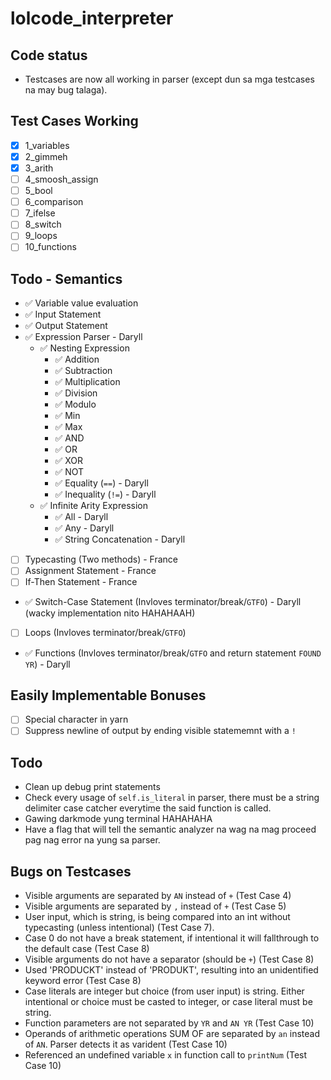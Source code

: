 # lolcode_interpreter

## Code status
- Testcases are now all working in parser (except dun sa mga testcases na may bug talaga).

## Test Cases Working

- [x] 1_variables
- [x] 2_gimmeh
- [x] 3_arith
- [ ] 4_smoosh_assign
- [ ] 5_bool
- [ ] 6_comparison
- [ ] 7_ifelse
- [ ] 8_switch
- [ ] 9_loops
- [ ] 10_functions

## Todo - Semantics
- ✅ Variable value evaluation
- ✅ Input Statement
- ✅ Output Statement
- ✅ Expression Parser - Daryll
    - ✅ Nesting Expression 
        - ✅ Addition
        - ✅ Subtraction
        - ✅ Multiplication
        - ✅ Division
        - ✅ Modulo
        - ✅ Min
        - ✅ Max
        - ✅ AND
        - ✅ OR
        - ✅ XOR
        - ✅ NOT
        - ✅ Equality (`==`) - Daryll
        - ✅ Inequality (`!=`) - Daryll
    - ✅ Infinite Arity Expression
        - ✅ All - Daryll
        - ✅ Any - Daryll
        - ✅ String Concatenation - Daryll
- [ ] Typecasting (Two methods) - France
- [ ] Assignment Statement - France
- [ ] If-Then Statement - France
- ✅ Switch-Case Statement (Invloves terminator/break/`GTFO`) - Daryll (wacky implementation nito HAHAHAAH)
- [ ] Loops (Invloves terminator/break/`GTFO`)
- ✅ Functions (Invloves terminator/break/`GTFO` and return statement `FOUND YR`) - Daryll

## Easily Implementable Bonuses
- [ ] Special character in yarn
- [ ] Suppress newline of output by ending visible statememnt with a `!`

## Todo
- Clean up debug print statements
- Check every usage of `self.is_literal` in parser, there must be a string delimiter case catcher everytime the said function is called.
- Gawing darkmode yung terminal HAHAHAHA
- Have a flag that will tell the semantic analyzer na wag na mag proceed pag nag error na yung sa parser.


## Bugs on Testcases
- Visible arguments are separated by `AN` instead of `+` (Test Case 4)
- Visible arguments are separated by `,` instead of `+` (Test Case 5)
- User input, which is string, is being compared into an int without typecasting (unless intentional) (Test Case 7).
- Case 0 do not have a break statement, if intentional it will fallthrough to the default case (Test Case 8)
- Visible arguments do not have a separator (should be `+`) (Test Case 8)
- Used 'PRODUCKT' instead of 'PRODUKT', resulting into an unidentified keyword error (Test Case 8)
- Case literals are integer but choice (from user input) is string. Either intentional or choice must be casted to integer, or case literal must be string.
- Function parameters are not separated by `YR` and `AN YR` (Test Case 10)
- Operands of arithmetic operations SUM OF are separated by `an` instead of `AN`. Parser detects it as varident (Test Case 10)
- Referenced an undefined variable `x` in function call to `printNum` (Test Case 10)